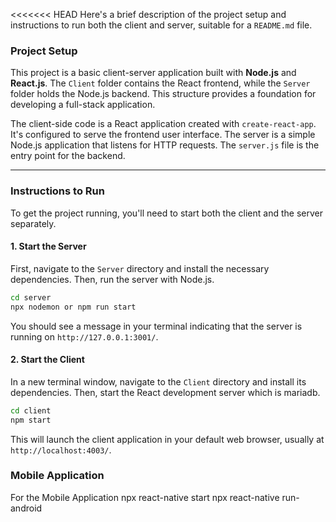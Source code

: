 <<<<<<< HEAD
Here's a brief description of the project setup and instructions to run both the client and server, suitable for a `README.md` file.

### Project Setup

This project is a basic client-server application built with **Node.js** and **React.js**. The `Client` folder contains the React frontend, while the `Server` folder holds the Node.js backend. This structure provides a foundation for developing a full-stack application.

The client-side code is a React application created with `create-react-app`. It's configured to serve the frontend user interface. The server is a simple Node.js application that listens for HTTP requests. The `server.js` file is the entry point for the backend.

-----

### Instructions to Run

To get the project running, you'll need to start both the client and the server separately.

#### 1\. Start the Server

First, navigate to the `Server` directory and install the necessary dependencies. Then, run the server with Node.js.

```bash
cd server
npx nodemon or npm run start
```

You should see a message in your terminal indicating that the server is running on `http://127.0.0.1:3001/`.

#### 2\. Start the Client

In a new terminal window, navigate to the `Client` directory and install its dependencies. Then, start the React development server which is mariadb.

```bash
cd client
npm start
```

This will launch the client application in your default web browser, usually at `http://localhost:4003/`.

### Mobile Application
For the Mobile Application
  npx react-native start 
  npx react-native run-android

